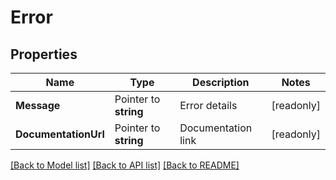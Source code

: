 # Error

## Properties

Name | Type | Description | Notes
------------ | ------------- | ------------- | -------------
**Message** | Pointer to **string** | Error details | [readonly] 
**DocumentationUrl** | Pointer to **string** | Documentation link | [readonly] 

[[Back to Model list]](../README.md#documentation-for-models) [[Back to API list]](../README.md#documentation-for-api-endpoints) [[Back to README]](../README.md)


